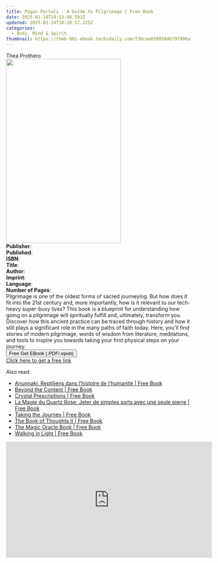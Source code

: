 ```yaml
---
title: Pagan Portals - A Guide to Pilgrimage | Free Book
date: 2025-01-18T19:53:48.591Z
updated: 2025-01-24T18:28:57.125Z
categories:
  - Body, Mind & Spirit
thumbnail: https://thmb-001-ebook.techidaily.com/f30cee6599584b797998af6a13b5f6c9545bb667cad97aba3597fffbb99fca1d.jpg
---
```

<main id="book-container">
  <div class="flex flex-col">
    <div class="book-brief flex-1 py-6 px-4 sm:p-6 md:py-10 md:px-8">
      <!-- brief-->
      <div class="book-brief-main">Thea Prothero</div>
    </div>
    <div
      class="book-meta-info flex-1 grid gap-4 col-start-1 col-end-3 row-start-1 sm:mb-6 sm:grid-cols-4 lg:gap-6 lg:col-start-2 lg:row-end-6 lg:row-span-6 lg:mb-0"
    >
      <div
        class="book-meta-info-left place-content-center mt-4 p-4 text-sm leading-6 col-start-2 col-span-2 dark:text-slate-400"
      >
        <img
          class="w-full h-500 object-cover rounded-lg sm:h-255 sm:col-span-2 lg:col-span-full"
          src="https://img-001-ebook.techidaily.com/bb7837a995834ca943ea37cf45be866d01617b7d2c5da5e112c6ef6d2b1b6ac7.jpg"
          alt=""
          width="312"
          height="500"
        />
      </div>
      <div
        class="book-meta-info-right mt-2 col-start-1 row-start-2 col-span-3 self-center"
      >
        <!-- meta data  -->
        <div class="flex flex-col px-4 md:px-8">
          <div class="flex-1">
            <strong>Publisher</strong>:<span class="px-2"></span>
          </div>
          <div class="flex-1">
            <strong>Published</strong>:<span class="px-2"></span>
          </div>
          <div class="flex-1">
            <strong>ISBN</strong>:<span class="px-2"></span>
          </div>
          <div class="flex-1">
            <strong>Title</strong>:<span class="px-2"></span>
          </div>
          <div class="flex-1">
            <strong>Author</strong>:<span class="px-2"></span>
          </div>
          <div class="flex-1">
            <strong>Imprint</strong>:<span class="px-2"></span>
          </div>
          <div class="flex-1">
            <strong>Language</strong>:<span class="px-2"></span>
          </div>
          <div class="flex-1">
            <strong>Number of Pages</strong>:<span class="px-2"></span>
          </div>
        </div>
      </div>
    </div>
    <div class="book-description flex-1 py-6 px-4 sm:p-6 md:py-10 md:px-8">
      <div class="book-description-main">
        <div accordion-content="" id="description">
          Pilgrimage is one of the oldest forms of sacred journeying. But how
          does it fit into the 21st century and, more importantly, how is it
          relevant to our tech-heavy super-busy lives? This book is a blueprint
          for understanding how going on a pilgrimage will spiritually fulfill
          and, ultimately, transform you. Discover how this ancient practice can
          be traced through history and how it still plays a significant role in
          the many paths of faith today. Here, you'll find stories of modern
          pilgrimage, words of wisdom from literature, meditations, and tools to
          inspire you towards taking your first physical steps on your journey.
        </div>
      </div>
    </div>
    <div class="book-excerpts flex-1 py-6 px-4 sm:p-6 md:py-10 md:px-8"></div>
    <div
      class="book-about-author flex-1 py-6 px-4 sm:p-6 md:py-10 md:px-8"
    ></div>
    <div class="book-free-get flex-1 py-6 px-4 sm:p-6 md:py-10 md:px-8">
      <button
        id="btn-free-get"
        class="bg-blue-500 hover:bg-blue-700 text-white font-bold py-2 px-4 rounded"
      >
        Free Get EBook (.PDF/.epub)
      </button>
      <div id="countdown-display" class="px-2 text-lg mt-2"></div>
      <a
        id="free-link"
        class="hidden bg-blue-500 hover:bg-blue-700 text-white font-bold py-2 px-4 rounded"
        href="https://www.ebooks.com/en-us/book/211446019/pagan-portals-a-guide-to-pilgrimage/thea-prothero/"
        target="_blank"
        >Click here to get a free link</a
      >
    </div>
    <script>
      let countdownTime = 0;
      let countdownInterval = null;
      document
        .getElementById('btn-free-get')
        .addEventListener('click', startCountdown);
      function startCountdown() {
        countdownTime = new Date().getTime() + 60000 * 3;
        countdownInterval = setInterval(updateCountdown, 1000);
        document.getElementById('btn-free-get').disabled = true;
        document
          .getElementById('btn-free-get')
          .classList.add('bg-gray-500', 'cursor-not-allowed');
      }
      function updateCountdown() {
        let currentTime = new Date().getTime();
        let timeLeft = countdownTime - currentTime;
        let secondsLeft = Math.floor(timeLeft / 1000);
        document.getElementById('countdown-display').innerHTML =
          `Remaining time: ${secondsLeft} seconds.`;
        if (secondsLeft <= 0) {
          clearInterval(countdownInterval);
          document.getElementById('btn-free-get').classList.add('hidden');
          document.getElementById('free-link').classList.remove('hidden');
          document.getElementById('countdown-display').innerHTML = '';
        }
      }
    </script>
  </div>
</main>

<ins class="adsbygoogle"
      style="display:block"
      data-ad-client="ca-pub-7571918770474297"
      data-ad-slot="8358498916"
      data-ad-format="auto"
      data-full-width-responsive="true"></ins>
    

<span class="atpl-alsoreadstyle">Also read:</span>
<div><ul>
<li><a href="https://novels-ebooks.techidaily.com/209748825-9781071500682-anunnaki-reptiliens-dans-lhistoire-de-lhumanite/"><u>Anunnaki: Reptiliens dans l’histoire de l’humanité | Free Book</u></a></li>
<li><a href="https://novels-ebooks.techidaily.com/209746254-9781506263151-beyond-the-content/"><u>Beyond the Content | Free Book</u></a></li>
<li><a href="https://novels-ebooks.techidaily.com/209746416-9781789040531-crystal-prescriptions/"><u>Crystal Prescriptions | Free Book</u></a></li>
<li><a href="https://novels-ebooks.techidaily.com/209748830-9781547595051-la-magie-du-quartz-rose-jeter-de-simples-sorts-avec-une-seule-pierre/"><u>La Magie du Quartz Rose: Jeter de simples sorts avec une seule pierre | Free Book</u></a></li>
<li><a href="https://novels-ebooks.techidaily.com/209748262-9781743486863-taking-the-journey/"><u>Taking the Journey | Free Book</u></a></li>
<li><a href="https://novels-ebooks.techidaily.com/209748778-9781071501030-the-book-of-thoughts-ii/"><u>The Book of Thoughts II | Free Book</u></a></li>
<li><a href="https://novels-ebooks.techidaily.com/209745843-9781642501834-the-magic-oracle-book/"><u>The Magic Oracle Book | Free Book</u></a></li>
<li><a href="https://novels-ebooks.techidaily.com/209748329-9781742288703-walking-in-light/"><u>Walking in Light | Free Book</u></a></li>
</ul></div>

<!-- affiliate ads begin -->
<iframe width="560" height="315" src="https://www.youtube.com/embed/GPk8_xpN_rA?si=YbAdgsjAKsCn_UsB" title="YouTube video player" frameborder="0" allow="accelerometer; autoplay; clipboard-write; encrypted-media; gyroscope; picture-in-picture; web-share" referrerpolicy="strict-origin-when-cross-origin" allowfullscreen></iframe>
<!-- affiliate ads end -->

